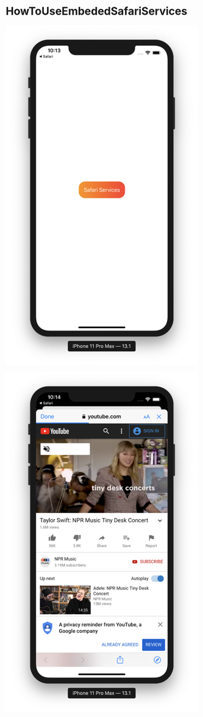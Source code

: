 # HowToUseEmbededSafariServices

![](https://github.com/ram4ik/HowToUseEmbededSafariServices/blob/master/HowToUseEmbededSafariServices/Assets.xcassets/Screenshot%202019-11-11%20at%2010.13.54.imageset/Screenshot%202019-11-11%20at%2010.13.54.png)

![](https://github.com/ram4ik/HowToUseEmbededSafariServices/blob/master/HowToUseEmbededSafariServices/Assets.xcassets/Screenshot%202019-11-11%20at%2010.14.05.imageset/Screenshot%202019-11-11%20at%2010.14.05.png)

